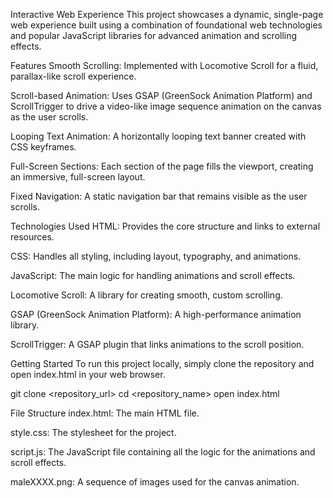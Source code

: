 Interactive Web Experience
This project showcases a dynamic, single-page web experience built using a combination of foundational web technologies and popular JavaScript libraries for advanced animation and scrolling effects.

Features
Smooth Scrolling: Implemented with Locomotive Scroll for a fluid, parallax-like scroll experience.

Scroll-based Animation: Uses GSAP (GreenSock Animation Platform) and ScrollTrigger to drive a video-like image sequence animation on the canvas as the user scrolls.

Looping Text Animation: A horizontally looping text banner created with CSS keyframes.

Full-Screen Sections: Each section of the page fills the viewport, creating an immersive, full-screen layout.

Fixed Navigation: A static navigation bar that remains visible as the user scrolls.

Technologies Used
HTML: Provides the core structure and links to external resources.

CSS: Handles all styling, including layout, typography, and animations.

JavaScript: The main logic for handling animations and scroll effects.

Locomotive Scroll: A library for creating smooth, custom scrolling.

GSAP (GreenSock Animation Platform): A high-performance animation library.

ScrollTrigger: A GSAP plugin that links animations to the scroll position.

Getting Started
To run this project locally, simply clone the repository and open index.html in your web browser.

git clone <repository_url>
cd <repository_name>
open index.html

File Structure
index.html: The main HTML file.

style.css: The stylesheet for the project.

script.js: The JavaScript file containing all the logic for the animations and scroll effects.

maleXXXX.png: A sequence of images used for the canvas animation.

